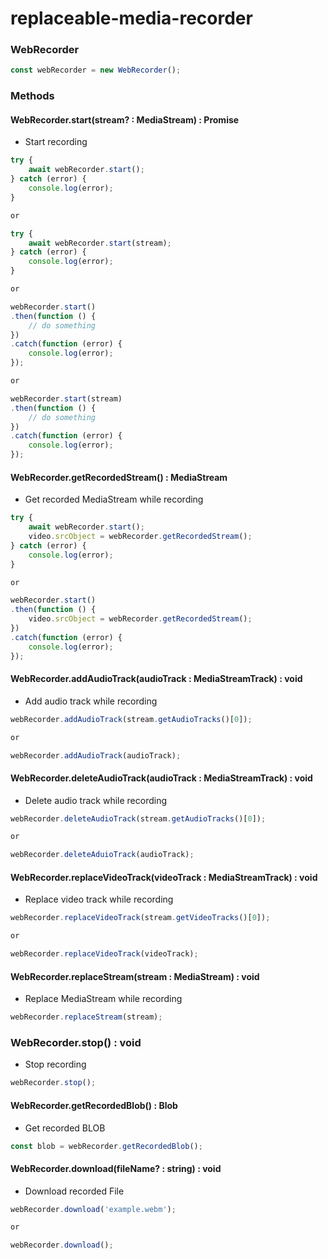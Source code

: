 # replaceable-media-recorder


### WebRecorder

```js
const webRecorder = new WebRecorder();
```

### Methods

#### WebRecorder.start(stream? : MediaStream) : Promise<void>
- Start recording

```js
try {
	await webRecorder.start();
} catch (error) {
	console.log(error);
}

or

try {
	await webRecorder.start(stream);
} catch (error) {
	console.log(error);
}

or

webRecorder.start()
.then(function () {
	// do something
})
.catch(function (error) {
	console.log(error);
});

or

webRecorder.start(stream)
.then(function () {
	// do something
})
.catch(function (error) {
	console.log(error);
});

```

#### WebRecorder.getRecordedStream() : MediaStream
- Get recorded MediaStream while recording

```js
try {
	await webRecorder.start();
	video.srcObject = webRecorder.getRecordedStream();
} catch (error) {
	console.log(error);
}

or

webRecorder.start()
.then(function () {
	video.srcObject = webRecorder.getRecordedStream();
})
.catch(function (error) {
	console.log(error);
});
```

#### WebRecorder.addAudioTrack(audioTrack : MediaStreamTrack) : void
- Add audio track while recording

```js
webRecorder.addAudioTrack(stream.getAudioTracks()[0]);

or 

webRecorder.addAudioTrack(audioTrack);
```

#### WebRecorder.deleteAudioTrack(audioTrack : MediaStreamTrack) : void
- Delete audio track while recording

```js
webRecorder.deleteAudioTrack(stream.getAudioTracks()[0]);

or

webRecorder.deleteAduioTrack(audioTrack);
```

#### WebRecorder.replaceVideoTrack(videoTrack : MediaStreamTrack) : void
- Replace video track while recording

```js
webRecorder.replaceVideoTrack(stream.getVideoTracks()[0]);

or

webRecorder.replaceVideoTrack(videoTrack);
```

#### WebRecorder.replaceStream(stream : MediaStream) : void
- Replace MediaStream while recording

```js
webRecorder.replaceStream(stream);
```

### WebRecorder.stop() : void
- Stop recording

```js
webRecorder.stop();
```

#### WebRecorder.getRecordedBlob() : Blob 
- Get recorded BLOB

```js
const blob = webRecorder.getRecordedBlob();
```

#### WebRecorder.download(fileName? : string) : void
- Download recorded File

```js
webRecorder.download('example.webm');

or

webRecorder.download();
```
